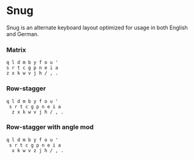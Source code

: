 # Snug

Snug is an alternate keyboard layout optimized for usage in both English and German.

### Matrix

```
q l d m b y f o u '
s r t c g p n e i a
z x k w v j h / , .
```
### Row-stagger

```
q l d m b y f o u '
 s r t c g p n e i a
  z x k w v j h / , .
```

### Row-stagger with angle mod

```
q l d m b y f o u '
 s r t c g p n e i a
  x k w v z j h / , .
```
